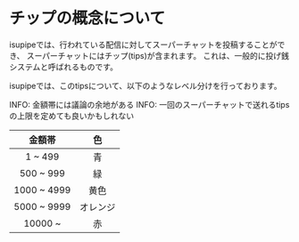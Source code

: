 # チップの概念について

isupipeでは、行われている配信に対してスーパーチャットを投稿することができ、
スーパーチャットにはチップ(tips)が含まれます。
これは、一般的に投げ銭システムと呼ばれるものです。

isupipeでは、このtipsについて、以下のようなレベル分けを行っております。

INFO: 金額帯には議論の余地がある
INFO: 一回のスーパーチャットで送れるtipsの上限を定めても良いかもしれない

|金額帯|色|
|:--:|:--:|
|1 ~ 499| 青 |
|500 ~ 999 | 緑 |
|1000 ~ 4999| 黄色 |
|5000 ~ 9999 | オレンジ |
|10000 ~ | 赤 |

